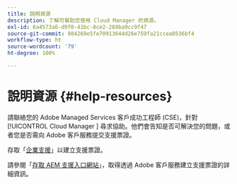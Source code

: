 ```yaml
---
title: 說明資源
description: 了解可幫助您使用 Cloud Manager 的資源。
exl-id: 6a4573a6-d9f0-41bc-8ce2-289ba9cc9f47
source-git-commit: 984269e5fe70913644d26e759fa21ccea0536bf4
workflow-type: ht
source-wordcount: '79'
ht-degree: 100%

---
```



# 說明資源 {#help-resources}

請聯絡您的 Adobe Managed Services 客戶成功工程師 (CSE)，針對 [!UICONTROL Cloud Manager ] 尋求協助。他們會告知是否可解決您的問題，或者您是否需向 Adobe 客戶服務提交支援票證。

存取「[企業支援](https://experienceleague.adobe.com/zh-hant?support-tab=home#support)」以建立支援票證。

請參閱「[存取 AEM 支援入口網站](https://helpx.adobe.com/tw/enterprise/using/support-and-expert-services.html)」，取得透過 Adobe 客戶服務建立支援票證的詳細資訊。
